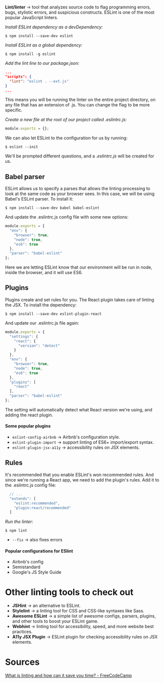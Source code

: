 __Lint/linter__ → tool that analyzes source code to flag programming errors, bugs, stylistic errors, and suspicious constructs. ESLint is one of the most popular JavaScript linters.

_Install ESLint dependency as a devDependency:_
```
$ npm install --save-dev eslint
```

_Install ESLint as a global dependency:_
```
$ npm install -g eslint
```

_Add the lint line to our package.json:_
```json
...
"scripts": {
  "lint": "eslint . --ext.js"
}
...
```
This means you will be running the linter on the entire project directory, on any file that has an extension of .js. You can change the flag to be more specific.

_Create a new file at the root of our project called .eslintrc.js:_
```javascript
module.exports = {};
```

We can also let ESLint to the configuration for us by running:
```
$ eslint --init
```
We'll be prompted different questions, and a *.eslintrc.js* will be created for us.

## Babel parser
ESLint allows us to specify a parses that allows the linting processing to look at the same code as your browser sees. In this case, we will be using Babel's ESLint parser. To install it:
```
$ npm install --save-dev babel babel-eslint
```

And update the .eslintrc.js config file with some new options:
```javascript
module.exports = {
  "env": {
    "browser": true,
    "node": true,
    "es6": true
  },
  "parser": "babel-eslint"
};
```

Here we are letting ESLint know that our environment will be run in node, inside the browser, and it will use ES6.

## Plugins
Plugins create and set rules for you. The React plugin takes care of linting the JSX. To install the dependency:
```
$ npm install --save-dev eslint-plugin-react
```

And update our .eslintrc.js file again:
```javascript
module.exports = {
  "settings": {
    "react": {
      "version": "detect"
    }
  },
  "env": {
    "browser": true,
    "node": true,
    "es6": true
  },
  "plugins": [
    "react"
  ],
  "parser": "babel-eslint"
};
```

The setting will automatically detect what React version we're using, and adding the react plugin.

#### Some popular plugins
- `eslint-config-airbnb` → Airbnb's configuration style.
- `eslint-plugin-import` → support linting of ES6+ import/export syntax.
- `eslint-plugin-jsx-a11y` → accessibility rules on JSX elements.

## Rules
It's recommended that you enable ESLint's won recommended rules. And since we're running a React app, we need to add the plugin's rules. Add it to the .eslintrc.js config file:
```javascript
  // ...
  "extends": [
    "eslint:recommended",
    "plugin:react/recommended"
  ]
```

_Run the linter:_
```
$ npm lint
```
- `--fix` → also fixes errors

#### Popular configurations for ESlint
- Airbnb's config
- Semistandard
- Google's JS Style Guide

# Other linting tools to check out
- __JSHint__ → an alternative to ESLint.
- __Stylelint__ → a linting tool for CSS and CSS-like syntaxes like Sass.
- __Awesome ESLint__ → a simple list of awesome configs, parsers, plugins, and other tools to boost your ESLint game.
- __Webhint__ → linting tool for accessibility, speed, and more website best practices.
- __A11y JSX Plugin__ → ESLint plugin for checking accessibility rules on JSX elements.

# Sources
[What is linting and how can it save you time? - FreeCodeCamp](https://www.freecodecamp.org/news/what-is-linting-and-how-can-it-save-you-time/)
